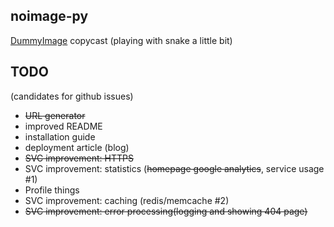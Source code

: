 ## noimage-py ##

[DummyImage](http://dummyimage.com/ "DummyImage") copycast (playing with snake a little bit)

## TODO ##

(candidates for github issues)

* ~~URL generator~~
* improved README
* installation guide
* deployment article (blog)
* ~~SVC improvement: HTTPS~~
* SVC improvement: statistics (~~homepage google analytics~~, service usage #1)
* Profile things
* SVC improvement: caching (redis/memcache #2)
* ~~SVC improvement: error processing(logging and showing 404 page)~~


